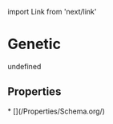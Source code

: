 import Link from 'next/link'
# Genetic

undefined

## Properties

<Grid>
* [](/Properties/Schema.org/)

</Grid>

